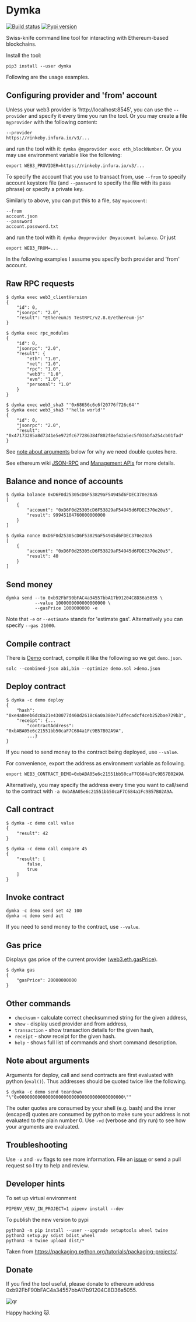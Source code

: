 Dymka
=====

[![Build status]](https://travis-ci.org/denisglotov/dymka)
[![Pypi version]](https://pypi.org/project/dymka/)

[Build status]: https://travis-ci.org/denisglotov/dymka.svg?branch=master
[Pypi version]: https://img.shields.io/pypi/v/dymka.svg

Swiss-knife command line tool for interacting with Ethereum-based blockchains.

Install the tool:

    pip3 install --user dymka

Following are the usage examples.


Configuring provider and 'from' account
---------------------------------------

Unless your web3 provider is 'http://localhost:8545', you can use the
`--provider` and specify it every time you run the tool. Or you may create a
file `myprovider` with the following content:

    --provider
    https://rinkeby.infura.io/v3/...

and run the tool with it: `dymka @myprovider exec eth_blockNumber`. Or you may
use environment variable like the following:

    export WEB3_PROVIDER=https://rinkeby.infura.io/v3/...

To specify the account that you use to transact from, use `--from` to specify
account keystore file (and `--password` to specify the file with its pass
phrase) or specify a private key.

Similarly to above, you can put this to a file, say `myaccount`:

    --from
    account.json
    --password
    account.password.txt

and run the tool with it: `dymka @myprovider @myaccount balance`. Or just

    export WEB3_FROM=...

In the following examples I assume you specify both provider and 'from'
account.


Raw RPC requests
----------------

    $ dymka exec web3_clientVersion
    {
        "id": 0,
        "jsonrpc": "2.0",
        "result": "EthereumJS TestRPC/v2.8.0/ethereum-js"
    }

    $ dymka exec rpc_modules
    {
        "id": 0,
        "jsonrpc": "2.0",
        "result": {
            "eth": "1.0",
            "net": "1.0",
            "rpc": "1.0",
            "web3": "1.0",
            "evm": "1.0",
            "personal": "1.0"
        }
    }

    $ dymka exec web3_sha3 "'0x68656c6c6f20776f726c64'"
    $ dymka exec web3_sha3 "'hello world'"
    {
        "id": 0,
        "jsonrpc": "2.0",
        "result": "0x47173285a8d7341e5e972fc677286384f802f8ef42a5ec5f03bbfa254cb01fad"
    }

See [note about arguments] below for why we need double quotes here.

See ethereum wiki [JSON-RPC] and [Management APIs] for more details.

[note about arguments]: #note-about-arguments
[JSON-RPC]: https://github.com/ethereum/wiki/wiki/JSON-RPC
[Management APIs]: https://github.com/ethereum/go-ethereum/wiki/Management-APIs


Balance and nonce of accounts
-----------------------------

    $ dymka balance 0xD6F0d25305cD6F53829aF54945d6FDEC370e20a5
    [
        {
            "account": "0xD6F0d25305cD6F53829aF54945d6FDEC370e20a5",
            "result": 99945104760000000000
        }
    ]

    $ dymka nonce 0xD6F0d25305cD6F53829aF54945d6FDEC370e20a5
    [
        {
            "account": "0xD6F0d25305cD6F53829aF54945d6FDEC370e20a5",
            "result": 40
        }
    ]


Send money
----------

    dymka send --to 0xb92FbF90bFAC4a34557bbA17b91204C8D36a5055 \
               --value 1000000000000000000 \
               --gasPrice 1000000000 -e

Note that `-e` or `--estimate` stands for 'estimate gas'. Alternatively you
can specify `--gas 21000`.


Compile contract
----------------

There is [Demo] contract, compile it like the following so we get `demo.json`.

    solc --combined-json abi,bin --optimize demo.sol >demo.json

[Demo]: https://github.com/denisglotov/dymka/blob/master/tests/demo.sol


Deploy contract
---------------

    $ dymka -c demo deploy
    {
        "hash": "0xe4a8eeb6dc8a21e430077d460d2618c6a0a380e71dfecadcf4ceb252bae729b3",
        "receipt": {...
            "contractAddress": "0xbABA05e6c21551bb50caF7C684a1Fc9B57B02A9A",
            ...}
    }

If you need to send money to the contract being deployed, use `--value`.

For convenience, export the address as environment variable as following.

    export WEB3_CONTRACT_DEMO=0xbABA05e6c21551bb50caF7C684a1Fc9B57B02A9A

Alternatively, you may specify the address every time you want to call/send to
the contract with `-a 0xbABA05e6c21551bb50caF7C684a1Fc9B57B02A9A`.


Call contract
-------------

    $ dymka -c demo call value
    {
        "result": 42
    }

    $ dymka -c demo call compare 45
    {
        "result": [
            false,
            true
        ]
    }


Invoke contract
---------------

    dymka -c demo send set 42 100
    dymka -c demo send act

If you need to send money to the contract, use `--value`.


Gas price
---------

Displays gas price of the current provider
([web3.eth.gasPrice](https://web3js.readthedocs.io/en/v1.2.0/web3-eth.html#getgasprice)).

    $ dymka gas
    {
        "gasPrice": 20000000000
    }


Other commands
--------------

* `checksum` - calculate correct checksummed string for the given address,
* `show` - display used provider and from address,
* `transaction` - show transaction details for the given hash,
* `receipt` - show receipt for the given hash.
* `help` - shows full list of commands and short command description.


Note about arguments
--------------------

Arguments for deploy, call and send contracts are first evaluated with python
(`eval()`). Thus addresses should be quoted twice like the following.

    $ dymka -c demo send teardown "\"0x0000000000000000000000000000000000000000\""

The outer quotes are consumed by your shell (e.g. bash) and the inner
(escaped) quotes are consumed by python to make sure your address is not
evaluated to the plain number 0. Use `-vd` (verbose and dry run) to see how
your arguments are evaluated.


Troubleshooting
---------------

Use `-v` and `-vv` flags to see more information. File an [issue]
or send a pull request so I try to help and review.

[issue]: https://github.com/denisglotov/dymka/issues/new


Developer hints
---------------

To set up virtual environment

``` shell
PIPENV_VENV_IN_PROJECT=1 pipenv install --dev
```

To publish the new version to pypi

``` shell
python3 -m pip install --user --upgrade setuptools wheel twine
python3 setup.py sdist bdist_wheel
python3 -m twine upload dist/*
```
Taken from https://packaging.python.org/tutorials/packaging-projects/.


Donate
------

If you find the tool useful, please donate to ethereum address
0xb92FbF90bFAC4a34557bbA17b91204C8D36a5055.

![qr](https://denisglotov.github.io/dymka/0xb92FbF90bFAC4a34557bbA17b91204C8D36a5055.png)

Happy hacking 🐱.
